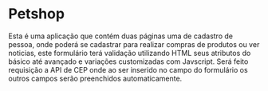 
# Petshop

Esta é uma aplicação que contém duas páginas uma de cadastro de pessoa, onde poderá se cadastrar para realizar compras de produtos ou ver noticias, este formulário terá validação utilizando HTML seus atributos do básico até avançado e variações customizadas com Javscript.
Será feito requisição a API de CEP onde ao ser inserido no campo do formulário os outros campos serão preenchidos automaticamente.
